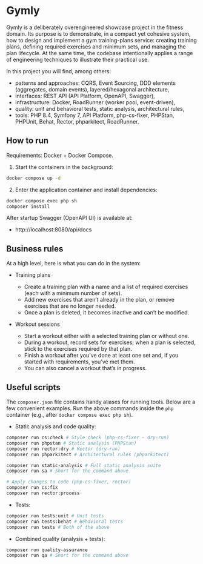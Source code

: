 # Gymly

Gymly is a deliberately overengineered showcase project in the fitness domain. Its purpose is to demonstrate, in a compact yet cohesive system, how to design and implement a gym training-plans service: creating training plans, defining required exercises and minimum sets, and managing the plan lifecycle. At the same time, the codebase intentionally applies a range of engineering techniques to illustrate their practical use.

In this project you will find, among others:
- patterns and approaches: CQRS, Event Sourcing, DDD elements (aggregates, domain events), layered/hexagonal architecture,
- interfaces: REST API (API Platform, OpenAPI, Swagger),
- infrastructure: Docker, RoadRunner (worker pool, event-driven),
- quality: unit and behavioral tests, static analysis, architectural rules,
- tools: PHP 8.4, Symfony 7, API Platform, php-cs-fixer, PHPStan, PHPUnit, Behat, Rector, phparkitect, RoadRunner.

## How to run
Requirements: Docker + Docker Compose.

1) Start the containers in the background:

```bash
docker compose up -d
```

2) Enter the application container and install dependencies:

```bash
docker compose exec php sh
composer install
```

After startup Swagger (OpenAPI UI) is available at:

- http://localhost:8080/api/docs

## Business rules
At a high level, here is what you can do in the system:

- Training plans
  - Create a training plan with a name and a list of required exercises (each with a minimum number of sets).
  - Add new exercises that aren’t already in the plan, or remove exercises that are no longer needed.
  - Once a plan is deleted, it becomes inactive and can’t be modified.

- Workout sessions
  - Start a workout either with a selected training plan or without one.
  - During a workout, record sets for exercises; when a plan is selected, stick to the exercises required by that plan.
  - Finish a workout after you’ve done at least one set and, if you started with requirements, you’ve met them.
  - You can also cancel a workout that’s in progress.

## Useful scripts
The `composer.json` file contains handy aliases for running tools. Below are a few convenient examples. Run the above commands inside the `php` container (e.g., after `docker compose exec php sh`).

- Static analysis and code quality:

```bash
composer run cs:check # Style check (php-cs-fixer - dry-run)
composer run phpstan # Static analysis (PHPStan)
composer run rector:dry # Rector (dry-run)
composer run phparkitect # Architectural rules (phparkitect)

composer run static-analysis # Full static analysis suite
composer run sa # Short for the command above

# Apply changes to code (php-cs-fixer, rector)
composer run cs:fix
composer run rector:process
```

- Tests:

```bash
composer run tests:unit # Unit tests
composer run tests:behat # Behavioral tests
composer run tests # Both of the above
```

- Combined quality (analysis + tests):

```bash
composer run quality-assurance
composer run qa # Short for the command above
```
